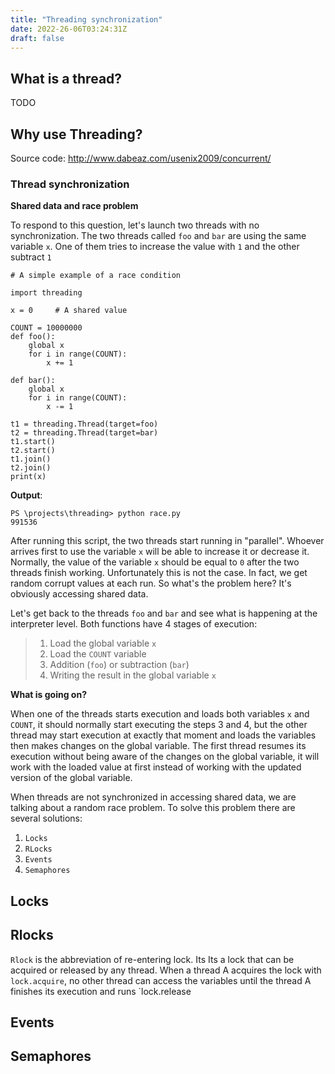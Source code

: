 ```yaml
---
title: "Threading synchronization"
date: 2022-26-06T03:24:31Z
draft: false
---
```



## What is a thread?

TODO

## Why use Threading?

Source code: http://www.dabeaz.com/usenix2009/concurrent/


###  Thread synchronization

**Shared data and race problem**

To respond to this question, let's launch two threads with no synchronization. The two threads called `foo` and `bar` are using the same variable `x`. One of them tries to increase the value with `1`  and the other subtract `1`

    # A simple example of a race condition

    import threading

    x = 0     # A shared value

    COUNT = 10000000
    def foo():
        global x
        for i in range(COUNT):
            x += 1

    def bar():
        global x
        for i in range(COUNT):
            x -= 1

    t1 = threading.Thread(target=foo)
    t2 = threading.Thread(target=bar)
    t1.start()
    t2.start()
    t1.join()
    t2.join()
    print(x)


**Output**:

    PS \projects\threading> python race.py
    991536


After running this script, the two threads start running in "parallel". Whoever arrives first to use the variable `x` will be able to increase it or decrease it. Normally, the value of the variable `x` should be equal to `0` after the two threads finish working. Unfortunately this is not the case. In fact, we get random corrupt values at each run. So what's the problem here? It's obviously accessing shared data.

 Let's get back to the threads `foo` and `bar` and see what is happening at the interpreter level. Both functions have 4 stages of execution:

> 1. Load the global variable `x`
> 2. Load the `COUNT` variable
> 3. Addition (`foo`) or subtraction (`bar`)
> 4. Writing the result in the global variable `x`

**What is going on?**

When one of the threads starts execution and  loads both variables `x` and `COUNT`, it should normally start executing the steps 3 and 4, but the other thread may start execution at exactly that moment and loads the variables then makes changes on the global variable. The first thread resumes its execution without being aware of the changes on the global variable,  it will work with the loaded value at first instead of working with the updated version of the global variable.

When threads are not synchronized in accessing shared data, we are talking about a random race problem. To solve this problem there are several solutions:

1. `Locks`
2. `RLocks`
3. `Events`
4. `Semaphores`


## Locks


## Rlocks
`Rlock` is the abbreviation of re-entering lock. Its
Its a lock that can be acquired or released by any thread. When a thread A acquires the lock with `lock.acquire`, no other thread can access the variables until the thread A finishes its execution and runs `lock.release

## Events

## Semaphores